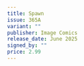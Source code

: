 ```yaml
---
title: Spawn
issue: 365A
variant: ""
publisher: Image Comics
release_date: June 2025
signed_by: ""
price: 2.99
---
```

